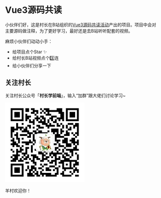 # Vue3源码共读

小伙伴们好，这是村长在B站组织的[Vue3源码共读活动](https://space.bilibili.com/480140591/channel/collectiondetail?sid=114925)产出的项目。项目中会对主要源码做注释，为了更好学习，最好还是去B站听听配套的视频。



麻烦小伙伴们动动小手：

- 给项目点个Star ✨
- 给村长B站视频点个3️⃣连
- 给小伙伴们分享一下



## 关注村长

关注村长公众号「**村长学前端**」，输入“加群”跟大佬们讨论学习~

![](./code.jpg)

羊村欢迎你！
